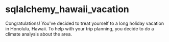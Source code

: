# sqlalchemy_hawaii_vacation
Congratulations! You've decided to treat yourself to a long holiday vacation in Honolulu, Hawaii. To help with your trip planning, you decide to do a climate analysis about the area.

